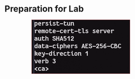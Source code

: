 # Preparation for Lab

<div align="center" data-full-width="true">

<figure><img src="../.gitbook/assets/Screenshot_2023-09-06-22-11-30_27135.png" alt=""><figcaption></figcaption></figure>

</div>
